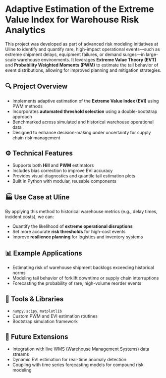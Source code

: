 # Adaptive Estimation of the Extreme Value Index for Warehouse Risk Analytics

This project was developed as part of advanced risk modeling initiatives at Uline to identify and quantify rare, high-impact operational events—such as extreme shipment delays, equipment failures, or demand surges—in large-scale warehouse environments. It leverages **Extreme Value Theory (EVT)** and **Probability Weighted Moments (PWM)** to estimate the tail behavior of event distributions, allowing for improved planning and mitigation strategies.

## 🔍 Project Overview

- Implements adaptive estimation of the **Extreme Value Index (EVI)** using PWM methods
- Incorporates **automated threshold selection** using a double-bootstrap approach
- Benchmarked across simulated and historical warehouse operational data
- Designed to enhance decision-making under uncertainty for supply chain risk management

## ⚙️ Technical Features

- Supports both **Hill** and **PWM** estimators
- Includes bias correction to improve EVI accuracy
- Provides visual diagnostics and quantile tail estimation plots
- Built in Python with modular, reusable components

## 🏭 Use Case at Uline

By applying this method to historical warehouse metrics (e.g., delay times, incident costs), we can:

- Quantify the likelihood of **extreme operational disruptions**
- Set more accurate **risk thresholds** for high-cost events
- Improve **resilience planning** for logistics and inventory systems

## 📊 Example Applications

- Estimating risk of warehouse shipment backlogs exceeding historical norms
- Modeling tail behavior of forklift downtime or supply chain interruptions
- Forecasting the probability of rare, high-volume reorder events

## 🧠 Tools & Libraries

- `numpy`, `scipy`, `matplotlib`
- Custom PWM and EVI estimation routines
- Bootstrap simulation framework

## 🔄 Future Extensions

- Integration with live WMS (Warehouse Management Systems) data streams
- Dynamic EVI estimation for real-time anomaly detection
- Coupling with time series forecasting models for compound risk modeling
